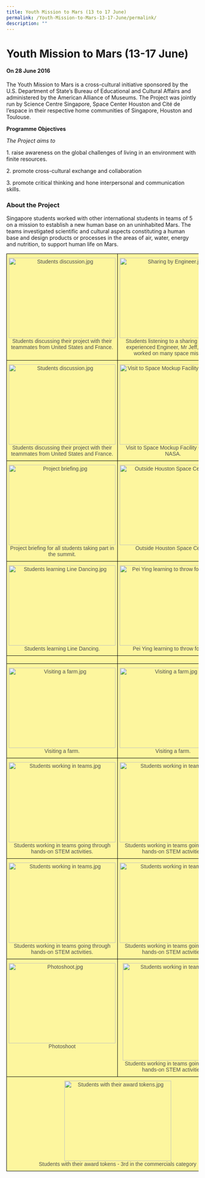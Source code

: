```yaml
---
title: Youth Mission to Mars (13 to 17 June)
permalink: /Youth-Mission-to-Mars-13-17-June/permalink/
description: ""
---
```

Youth Mission to Mars (13-17 June)
==================================

#### On 28 June 2016

The Youth Mission to Mars is a cross-cultural initiative sponsored by the U.S. Department of State’s Bureau of Educational and Cultural Affairs and administered by the American Alliance of Museums. The Project was jointly run by Science Centre Singapore, Space Center Houston and Cité de l’espace in their respective home communities of Singapore, Houston and Toulouse.

**Programme Objectives**

*The Project aims to*

1\. raise awareness on the global challenges of living in an environment with finite resources.

2. promote cross-cultural exchange and collaboration

3. promote critical thinking and hone interpersonal and communication skills.

### **About the Project**

Singapore students worked with other international students in teams of 5 on a mission to establish a new human base on an uninhabited Mars. The teams investigated scientific and cultural aspects constituting a human base and design products or processes in the areas of air, water, energy and nutrition, to support human life on Mars.

<style type="text/css">
.tg  {border-collapse:collapse;border-spacing:0;}
.tg td{border-color:black;border-style:solid;border-width:1px;font-family:Arial, sans-serif;font-size:14px;
  overflow:hidden;padding:10px 5px;word-break:normal;}
.tg th{border-color:black;border-style:solid;border-width:1px;font-family:Arial, sans-serif;font-size:14px;
  font-weight:normal;overflow:hidden;padding:10px 5px;word-break:normal;}
.tg .tg-5fl8{background-color:#fdf69e;text-align:center;vertical-align:top}
.tg .tg-aexj{background-color:#fdf69e;color:#505050;text-align:center;vertical-align:top}
</style>
<table class="tg">
<thead>
  <tr>
    <th class="tg-aexj"><img src="https://northbrookssec-moe-edu-sg-admin.cwp.sg/qql/slot/u162/Progs%20n%20Events/Applied%20Learning%20(Aerospace)/Aerospace%20Enrichment%20Programmes/Youth%20Mission%20to%20Mars/.tn.Mars%20Image%201%20edit.jpg.2.jpg" alt="Students discussion.jpg" width="280" height="210"><br>Students discussing their project with their teammates from United States and France.</th>
    <th class="tg-aexj"><img src="https://northbrookssec-moe-edu-sg-admin.cwp.sg/qql/slot/u162/Progs%20n%20Events/Applied%20Learning%20(Aerospace)/Aerospace%20Enrichment%20Programmes/Youth%20Mission%20to%20Mars/.tn.Mars%20Image%204%20edit.jpg.2.jpg" alt="Sharing by Engineer.jpg" width="280" height="210"><br>Students listening to a sharing by a very experienced Engineer, Mr Jeff, who has worked on many space missions.</th>
  </tr>
</thead>
<tbody>
  <tr>
    <td class="tg-aexj"><img src="https://northbrookssec-moe-edu-sg-admin.cwp.sg/qql/slot/u162/Progs%20n%20Events/Applied%20Learning%20(Aerospace)/Aerospace%20Enrichment%20Programmes/Youth%20Mission%20to%20Mars/.tn.Mars%20Image%203%20edit.jpg.2.jpg" alt="Students discussion.jpg" width="280" height="210"><br>Students discussing their project with their teammates from United States and France. </td>
    <td class="tg-aexj"><img src="https://northbrookssec-moe-edu-sg-admin.cwp.sg/qql/slot/u162/Progs%20n%20Events/Applied%20Learning%20(Aerospace)/Aerospace%20Enrichment%20Programmes/Youth%20Mission%20to%20Mars/.tn.Mars%20Image%205%20edit.jpg.2.jpg" alt="Visit to Space Mockup Facility Centre.jpg" width="280" height="210"><br>Visit to Space Mockup Facility Centre at NASA.</td>
  </tr>
  <tr>
    <td class="tg-aexj"> <img src="https://northbrookssec-moe-edu-sg-admin.cwp.sg/qql/slot/u162/Progs%20n%20Events/Applied%20Learning%20(Aerospace)/Aerospace%20Enrichment%20Programmes/Youth%20Mission%20to%20Mars/.tn.Mars%20Image%204%20edit.jpg.2.jpg" alt="Project briefing.jpg" width="280" height="210"><br>Project briefing for all students taking part in the summit.</td>
    <td class="tg-aexj"><img src="https://northbrookssec-moe-edu-sg-admin.cwp.sg/qql/slot/u162/Progs%20n%20Events/Applied%20Learning%20(Aerospace)/Aerospace%20Enrichment%20Programmes/Youth%20Mission%20to%20Mars/.tn.Mars%20Image%206%20edit.jpg.2.jpg" alt="Outside Houston Space Centre.jpg" width="280" height="210"><br>Outside Houston Space Centre.</td>
  </tr>
  <tr>
    <td class="tg-aexj"><img src="https://northbrookssec-moe-edu-sg-admin.cwp.sg/qql/slot/u162/Progs%20n%20Events/Applied%20Learning%20(Aerospace)/Aerospace%20Enrichment%20Programmes/Youth%20Mission%20to%20Mars/.tn.Mars%20Day2_2.jpg.2.jpg" alt="Students learning Line Dancing.jpg" width="280" height="210"><br>Students learning Line Dancing.</td>
    <td class="tg-aexj"><img src="https://northbrookssec-moe-edu-sg-admin.cwp.sg/qql/slot/u162/Progs%20n%20Events/Applied%20Learning%20(Aerospace)/Aerospace%20Enrichment%20Programmes/Youth%20Mission%20to%20Mars/.tn.Mars%20Day%202_3.jpg.2.jpg" alt="Pei Ying learning to throw football.jpg " width="280" height="210"><br>Pei Ying learning to throw football. </td>
  </tr>
  <tr>
    <td class="tg-aexj"></td>
    <td class="tg-5fl8"></td>
  </tr>
  <tr>
    <td class="tg-aexj"><img src="https://northbrookssec-moe-edu-sg-admin.cwp.sg/qql/slot/u162/Progs%20n%20Events/Applied%20Learning%20(Aerospace)/Aerospace%20Enrichment%20Programmes/Youth%20Mission%20to%20Mars/.tn.Mars%20Day%202_5.jpg.2.jpg" alt="Visiting a farm.jpg" width="280" height="210"><br>Visiting a farm. </td>
    <td class="tg-aexj"><img src="https://northbrookssec-moe-edu-sg-admin.cwp.sg/qql/slot/u162/Progs%20n%20Events/Applied%20Learning%20(Aerospace)/Aerospace%20Enrichment%20Programmes/Youth%20Mission%20to%20Mars/.tn.Mars%20Day%202_4.jpg.2.jpg" alt="Visiting a farm.jpg" width="280" height="210"><br>Visiting a farm.</td>
  </tr>
  <tr>
    <td class="tg-aexj"><img src="https://northbrookssec-moe-edu-sg-admin.cwp.sg/qql/slot/u162/Progs%20n%20Events/Applied%20Learning%20(Aerospace)/Aerospace%20Enrichment%20Programmes/Youth%20Mission%20to%20Mars/.tn.Day%203_1%20edit.jpg.2.jpg" alt="Students working in teams.jpg" width="280" height="210"><br>Students working in teams going through hands-on STEM activities.</td>
    <td class="tg-aexj"><img src="https://northbrookssec-moe-edu-sg-admin.cwp.sg/qql/slot/u162/Progs%20n%20Events/Applied%20Learning%20(Aerospace)/Aerospace%20Enrichment%20Programmes/Youth%20Mission%20to%20Mars/.tn.Day3_2%20edit.jpg.2.jpg" alt="Students working in teams.jpg" width="280" height="210"><br>Students working in teams going through hands-on STEM activities.</td>
  </tr>
  <tr>
    <td class="tg-aexj"><img src="https://northbrookssec-moe-edu-sg-admin.cwp.sg/qql/slot/u162/Progs%20n%20Events/Applied%20Learning%20(Aerospace)/Aerospace%20Enrichment%20Programmes/Youth%20Mission%20to%20Mars/.tn.Day3_3%20edit.jpg.2.jpg" alt="Students working in teams.jpg" width="280" height="210"><br>Students working in teams going through hands-on STEM activities.</td>
    <td class="tg-aexj"><img src="https://northbrookssec-moe-edu-sg-admin.cwp.sg/qql/slot/u162/Progs%20n%20Events/Applied%20Learning%20(Aerospace)/Aerospace%20Enrichment%20Programmes/Youth%20Mission%20to%20Mars/.tn.Day3_4%20edit.jpg.2.jpg" alt="Students working in teams.jpg" width="280" height="210"><br>Students working in teams going through hands-on STEM activities.</td>
  </tr>
  <tr>
    <td class="tg-aexj"><img src="https://northbrookssec-moe-edu-sg-admin.cwp.sg/qql/slot/u162/Progs%20n%20Events/Applied%20Learning%20(Aerospace)/Aerospace%20Enrichment%20Programmes/Youth%20Mission%20to%20Mars/.tn.Day3_8%20edit.jpg.2.jpg" alt="Photoshoot.jpg" width="280" height="210"><br>Photoshoot</td>
    <td class="tg-aexj"><img src="https://northbrookssec-moe-edu-sg-admin.cwp.sg/qql/slot/u162/Progs%20n%20Events/Applied%20Learning%20(Aerospace)/Aerospace%20Enrichment%20Programmes/Youth%20Mission%20to%20Mars/.tn.Day3_5%20edit2.jpg.2.jpg" alt="Students working in teams.jpg" width="265" height="255"><br>Students working in teams going through hands-on STEM activities.</td>
  </tr>
  <tr>
    <td class="tg-aexj" colspan="2"><img src="https://northbrookssec-moe-edu-sg-admin.cwp.sg/qql/slot/u162/Progs%20n%20Events/Applied%20Learning%20(Aerospace)/Aerospace%20Enrichment%20Programmes/Youth%20Mission%20to%20Mars/.tn.Day3_7%20edit.jpg.2.jpg" alt="Students with their award tokens.jpg" width="280" height="210"><br>Students with their award tokens - 3rd in the commercials category</td>
  </tr>
</tbody>
</table>